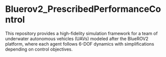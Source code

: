 # Bluerov2_PrescribedPerformanceControl
This repository provides a high-fidelity simulation framework for a team of underwater autonomous vehicles (UAVs) modeled after the BlueROV2 platform, where each agent follows 6-DOF dynamics with simplifications depending on control objectives. 
